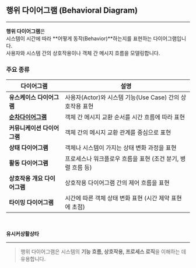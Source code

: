 ## 행위 다이어그램 (Behavioral Diagram)

---

**행위 다이어그램**은  
시스템이 시간에 따라 **어떻게 동작(Behavior)**하는지를 표현하는 다이어그램입니다.  
사용자와 시스템 간의 상호작용이나 객체 간 메시지 흐름을 모델링합니다.


### 주요 종류

| 다이어그램 | 설명  |
|-----|------|
| **유스케이스 다이어그램** | 사용자(Actor)와 시스템 기능(Use Case) 간의 상호작용 표현 |
| [**순차다이어그램**](01.%EC%88%9C%EC%B0%A8%EB%8B%A4%EC%9D%B4%EC%96%B4%EA%B7%B8%EB%9E%A8.md) | 객체 간 메시지 교환 순서를 시간 흐름에 따라 표현  |
| **커뮤니케이션 다이어그램** | 객체 간의 메시지 교환 관계를 중심으로 표현 |
| **상태 다이어그램**      | 객체나 시스템이 가지는 상태 변화 과정을 표현 |
| **활동 다이어그램** | 프로세스나 워크플로우 흐름을 표현 (조건 분기, 병렬 흐름 등) |
| **상호작용 개요 다이어그램** | 상호작용 다이어그램 간의 제어 흐름을 표현   |
| **타이밍 다이어그램**   | 시간에 따른 객체 상태 변화 표현 (시간 제약 표현에 초점) |
<br>

**유시커상활상타**

--- 

> 행위 다이어그램은 시스템의 **기능 흐름, 상호작용, 프로세스 로직**을 이해하는 데 유용합니다.
